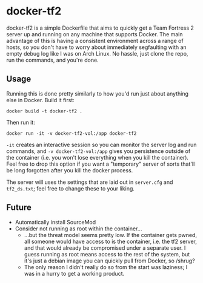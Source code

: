 # docker-tf2

docker-tf2 is a simple Dockerfile that aims to quickly get a Team Fortress 2
server up and running on any machine that supports Docker. The main advantage
of this is having a consistent environment across a range of hosts, so you
don't have to worry about immediately segfaulting with an empty debug log like
I was on Arch Linux. No hassle, just clone the repo, run the commands, and
you're done.

## Usage
Running this is done pretty similarly to how you'd run just about anything else
in Docker.
Build it first:
```
docker build -t docker-tf2 .
```
Then run it:
```
docker run -it -v docker-tf2-vol:/app docker-tf2
```
`-it` creates an interactive session so you can monitor the server log and
run commands, and `-v docker-tf2-vol:/app` gives you persistence outside of 
the container (i.e. you won't lose everything when you kill the container). Feel
free to drop this option if you want a "temporary" server of sorts that'll be
long forgotten after you kill the docker process.

The server will uses the settings that are laid out in `server.cfg` and 
`tf2_ds.txt`; feel free to change these to your liking.

## Future
- Automatically install SourceMod
- Consider not running as root within the container...
    - ...but the threat model seems pretty low. If the container gets pwned,
      all someone would have access to is the container, i.e. the tf2 server,
      and that would already be compromised under a separate user. I guess 
      running as root means access to the rest of the system, but it's just a
      debian image you can quickly pull from Docker, so /shrug?
    - The only reason I didn't really do so from the start was laziness; I was
      in a hurry to get a working product.
